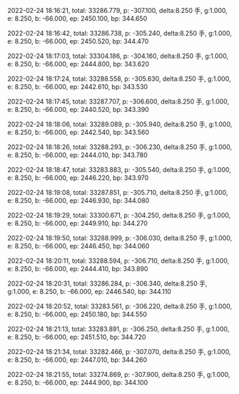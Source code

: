 2022-02-24 18:16:21, total: 33286.779, p: -307.100, delta:8.250 手, g:1.000, e: 8.250, b: -66.000, ep: 2450.100, bp: 344.650

2022-02-24 18:16:42, total: 33286.738, p: -305.240, delta:8.250 手, g:1.000, e: 8.250, b: -66.000, ep: 2450.520, bp: 344.470

2022-02-24 18:17:03, total: 33304.186, p: -304.160, delta:8.250 手, g:1.000, e: 8.250, b: -66.000, ep: 2444.800, bp: 343.620

2022-02-24 18:17:24, total: 33288.558, p: -305.630, delta:8.250 手, g:1.000, e: 8.250, b: -66.000, ep: 2442.610, bp: 343.530

2022-02-24 18:17:45, total: 33287.707, p: -306.600, delta:8.250 手, g:1.000, e: 8.250, b: -66.000, ep: 2440.520, bp: 343.390

2022-02-24 18:18:06, total: 33289.089, p: -305.940, delta:8.250 手, g:1.000, e: 8.250, b: -66.000, ep: 2442.540, bp: 343.560

2022-02-24 18:18:26, total: 33288.293, p: -306.230, delta:8.250 手, g:1.000, e: 8.250, b: -66.000, ep: 2444.010, bp: 343.780

2022-02-24 18:18:47, total: 33283.883, p: -305.540, delta:8.250 手, g:1.000, e: 8.250, b: -66.000, ep: 2446.220, bp: 343.970

2022-02-24 18:19:08, total: 33287.851, p: -305.710, delta:8.250 手, g:1.000, e: 8.250, b: -66.000, ep: 2446.930, bp: 344.080

2022-02-24 18:19:29, total: 33300.671, p: -304.250, delta:8.250 手, g:1.000, e: 8.250, b: -66.000, ep: 2449.910, bp: 344.270

2022-02-24 18:19:50, total: 33288.999, p: -306.030, delta:8.250 手, g:1.000, e: 8.250, b: -66.000, ep: 2446.450, bp: 344.060

2022-02-24 18:20:11, total: 33288.594, p: -306.710, delta:8.250 手, g:1.000, e: 8.250, b: -66.000, ep: 2444.410, bp: 343.890

2022-02-24 18:20:31, total: 33286.284, p: -306.340, delta:8.250 手, g:1.000, e: 8.250, b: -66.000, ep: 2446.540, bp: 344.110

2022-02-24 18:20:52, total: 33283.561, p: -306.220, delta:8.250 手, g:1.000, e: 8.250, b: -66.000, ep: 2450.180, bp: 344.550

2022-02-24 18:21:13, total: 33283.891, p: -306.250, delta:8.250 手, g:1.000, e: 8.250, b: -66.000, ep: 2451.510, bp: 344.720

2022-02-24 18:21:34, total: 33282.466, p: -307.070, delta:8.250 手, g:1.000, e: 8.250, b: -66.000, ep: 2447.010, bp: 344.260

2022-02-24 18:21:55, total: 33274.869, p: -307.900, delta:8.250 手, g:1.000, e: 8.250, b: -66.000, ep: 2444.900, bp: 344.100